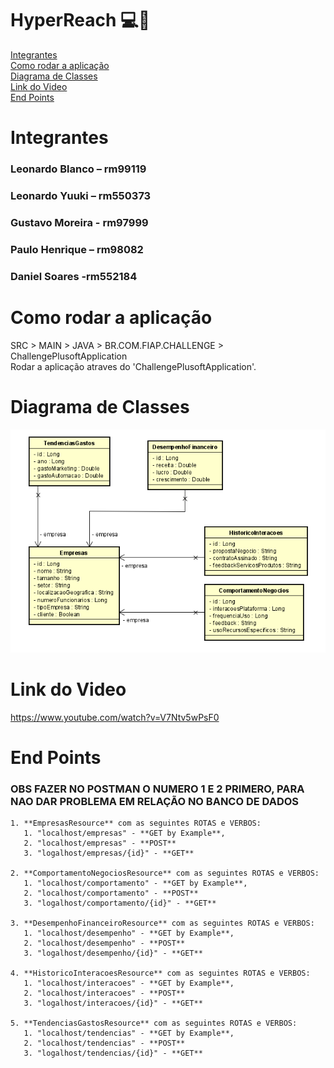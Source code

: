 # HyperReach 💻🤖

[Integrantes](#integrantes)  
[Como rodar a aplicação](#como-rodar-a-aplicação)  
[Diagrama de Classes](#diagrama-de-classes)  
[Link do Video](#link-do-video)  
[End Points  ](#link-do-video)  

# Integrantes  

### Leonardo Blanco – rm99119 
### Leonardo Yuuki – rm550373
### Gustavo Moreira - rm97999
### Paulo Henrique – rm98082
### Daniel Soares -rm552184

# Como rodar a aplicação

SRC > MAIN > JAVA > BR.COM.FIAP.CHALLENGE > ChallengePlusoftApplication  
Rodar a aplicação atraves do 'ChallengePlusoftApplication'.

# Diagrama de Classes
![diagrama-classe.png](documentacao%2Fdiagramas%2Fdiagrama-classe.png)

# Link do Video

https://www.youtube.com/watch?v=V7Ntv5wPsF0

# End Points    

### OBS FAZER NO POSTMAN O NUMERO 1 E 2 PRIMERO, PARA NAO DAR PROBLEMA EM RELAÇÃO NO BANCO DE DADOS

    1. **EmpresasResource** com as seguintes ROTAS e VERBOS:
       1. "localhost/empresas" - **GET by Example**,
       2. "localhost/empresas" - **POST**
       3. "logalhost/empresas/{id}" - **GET**
    
    2. **ComportamentoNegociosResource** com as seguintes ROTAS e VERBOS:
       1. "localhost/comportamento" - **GET by Example**,
       2. "localhost/comportamento" - **POST**
       3. "logalhost/comportamento/{id}" - **GET**
       
    3. **DesempenhoFinanceiroResource** com as seguintes ROTAS e VERBOS:
       1. "localhost/desempenho" - **GET by Example**,
       2. "localhost/desempenho" - **POST**
       3. "logalhost/desempenho/{id}" - **GET**

    4. **HistoricoInteracoesResource** com as seguintes ROTAS e VERBOS:
       1. "localhost/interacoes" - **GET by Example**,
       2. "localhost/interacoes" - **POST**
       3. "logalhost/interacoes/{id}" - **GET**

    5. **TendenciasGastosResource** com as seguintes ROTAS e VERBOS:
       1. "localhost/tendencias" - **GET by Example**,
       2. "localhost/tendencias" - **POST**
       3. "logalhost/tendencias/{id}" - **GET**
    
    

